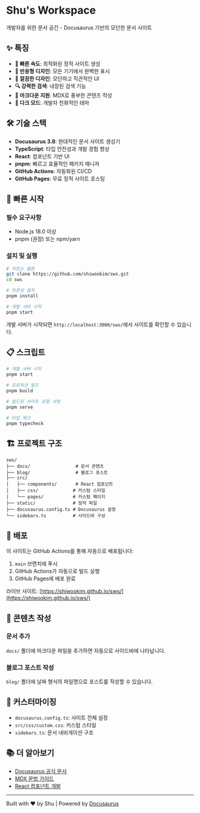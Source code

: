 # Shu's Workspace

개발자를 위한 문서 공간 - Docusaurus 기반의 모던한 문서 사이트

## ✨ 특징

- **🚀 빠른 속도**: 최적화된 정적 사이트 생성
- **📱 반응형 디자인**: 모든 기기에서 완벽한 표시
- **🎨 깔끔한 디자인**: 모던하고 직관적인 UI
- **🔍 강력한 검색**: 내장된 검색 기능
- **📝 마크다운 지원**: MDX로 풍부한 콘텐츠 작성
- **🌙 다크 모드**: 개발자 친화적인 테마

## 🛠️ 기술 스택

- **Docusaurus 3.8**: 현대적인 문서 사이트 생성기
- **TypeScript**: 타입 안전성과 개발 경험 향상
- **React**: 컴포넌트 기반 UI
- **pnpm**: 빠르고 효율적인 패키지 매니저
- **GitHub Actions**: 자동화된 CI/CD
- **GitHub Pages**: 무료 정적 사이트 호스팅

## 🚀 빠른 시작

### 필수 요구사항

- Node.js 18.0 이상
- pnpm (권장) 또는 npm/yarn

### 설치 및 실행

```bash
# 저장소 클론
git clone https://github.com/shiwookim/sws.git
cd sws

# 의존성 설치
pnpm install

# 개발 서버 시작
pnpm start
```

개발 서버가 시작되면 `http://localhost:3000/sws/`에서 사이트를 확인할 수 있습니다.

## 📋 스크립트

```bash
# 개발 서버 시작
pnpm start

# 프로덕션 빌드
pnpm build

# 빌드된 사이트 로컬 서빙
pnpm serve

# 타입 체크
pnpm typecheck
```

## 🏗️ 프로젝트 구조

```
sws/
├── docs/                 # 문서 콘텐츠
├── blog/                 # 블로그 포스트
├── src/
│   ├── components/       # React 컴포넌트
│   ├── css/             # 커스텀 스타일
│   └── pages/           # 커스텀 페이지
├── static/              # 정적 파일
├── docusaurus.config.ts # Docusaurus 설정
└── sidebars.ts          # 사이드바 구성
```

## 🚀 배포

이 사이트는 GitHub Actions를 통해 자동으로 배포됩니다:

1. `main` 브랜치에 푸시
2. GitHub Actions가 자동으로 빌드 실행
3. GitHub Pages에 배포 완료

라이브 사이트: [https://shiwookim.github.io/sws/](https://shiwookim.github.io/sws/)

## 📝 콘텐츠 작성

### 문서 추가

`docs/` 폴더에 마크다운 파일을 추가하면 자동으로 사이드바에 나타납니다.

### 블로그 포스트 작성

`blog/` 폴더에 날짜 형식의 파일명으로 포스트를 작성할 수 있습니다.

## 🎨 커스터마이징

- `docusaurus.config.ts`: 사이트 전체 설정
- `src/css/custom.css`: 커스텀 스타일
- `sidebars.ts`: 문서 네비게이션 구조

## 📚 더 알아보기

- [Docusaurus 공식 문서](https://docusaurus.io/)
- [MDX 문법 가이드](https://mdxjs.com/)
- [React 컴포넌트 개발](https://reactjs.org/)

---

Built with ❤️ by Shu | Powered by [Docusaurus](https://docusaurus.io/)
